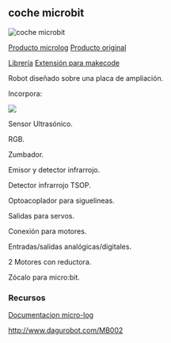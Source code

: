 
## coche microbit 

![coche microbit](https://microbit.micro-log.com/wp-content/uploads/2019/03/microbit-1024x576.jpg)

[Producto microlog](https://www.micro-log.com/microbit/3283-coche-microbit.html) [Producto original](https://category.yahboom.net/products/bitbot)

[Librería](http://www.micro-log.com/librerias.hex) [Extensión para makecode](https://github.com/lzty634158/yahboom_mbit_en)



Robot diseñado sobre una placa de ampliación.

Incorpora:

![](https://cdn.shopify.com/s/files/1/0066/9686/1780/files/microbit_1_1024x1024.jpg?v=1553152274)

Sensor Ultrasónico.

RGB.

Zumbador.

Emisor y detector infrarrojo.

Detector infrarrojo TSOP.

Optoacoplador para siguelineas.

Salidas para servos.

Conexión para motores.

Entradas/salidas analógicas/digitales.

2 Motores con reductora.

Zócalo para micro:bit.


### Recursos

[Documentacion micro-log](https://microbit.micro-log.com/coche-microbit/)

http://www.dagurobot.com/MB002